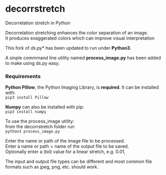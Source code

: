 # decorrstretch
Decorrelation stretch in Python  
  
Decorrelation stretching enhances the color separation of an image.  
It produces exaggerated colors which can improve visual interpretation  
  
This fork of *ds.py** has been updated to run under **Python3**.  
  
A sinple commmand line utility named **process_image.py** has been added to make using ds.py easy.  
  
### Requirements
  **Python Pillow**, the Python Imaging Library, is **required**. It can be installed with:  
  `pip3 install Pillow` 
    
  **Numpy** can also be installed with pip:  
  `pip3 install numpy`
  
To use the process_image utility:  
from the decorrstretch folder run    
`python3 process_image.py`

Enter the name or path of the image file to be processed.  
Enter a name or path + name of the output file to be saved.  
Optionally enter a (tol) value for a linear stretch, e.g. 0.01,  

The input and output file types can be different and most common file formats such as jpeg, png, etc. should work.
